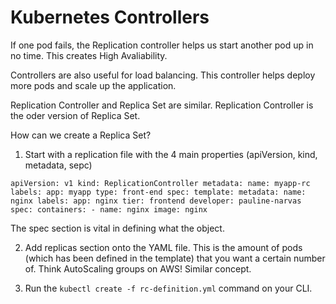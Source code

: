 # Kubernetes Controllers

If one pod fails, the Replication controller helps us start another pod up in no time. This creates High Avaliability.

Controllers are also useful for load balancing. This controller helps deploy more pods and scale up the application.

Replication Controller and Replica Set are similar. Replication Controller is the oder version of Replica Set.

How can we create a Replica Set?

1. Start with a replication file with the 4 main properties (apiVersion, kind, metadata, sepc)

`apiVersion: v1 kind: ReplicationController metadata: name: myapp-rc labels: app: myapp type: front-end spec: template: metadata: name: nginx labels: app: nginx tier: frontend developer: pauline-narvas spec: containers: - name: nginx image: nginx`

The spec section is vital in defining what the object.

2. Add replicas section onto the YAML file. This is the amount of pods (which has been defined in the template) that you want a certain number of. Think AutoScaling groups on AWS! Similar concept.

3. Run the `kubectl create -f rc-definition.yml` command on your CLI.
